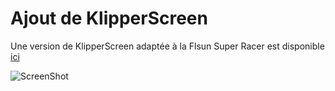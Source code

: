 # Ajout de KlipperScreen

Une version de KlipperScreen adaptée à la Flsun Super Racer est disponible [ici](https://github.com/CIS94500/Klipper-Config-FLSUN-SR/)  

![ScreenShot](https://klipperscreen.readthedocs.io/en/latest/img/panels/main_panel.png)